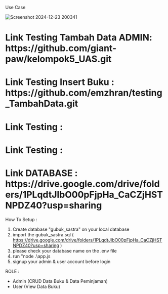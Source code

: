 Use Case

![Screenshot 2024-12-23 200341](https://github.com/user-attachments/assets/f90df9ba-5fce-4053-8959-1faf3cfbc8d7)


<h1>Link Testing Tambah Data ADMIN: https://github.com/giant-paw/kelompok5_UAS.git</h1>
<h1>Link Testing Insert Buku : https://github.com/emzhran/testing_TambahData.git</h1>
<h1>Link Testing :</h1>
<h1>Link Testing :</h1>
<h1>Link DATABASE : https://drive.google.com/drive/folders/1PLqdtJIbO00pFjpHa_CaCZjHSTNPDZ40?usp=sharing</h1>

How To Setup :

1. Create database "gubuk_sastra" on your local database
2. import the gubuk_sastra.sql ( https://drive.google.com/drive/folders/1PLqdtJIbO00pFjpHa_CaCZjHSTNPDZ40?usp=sharing )
3. please check your database name on the .env file
4. run "node .\app.js
4. signup your admin & user account before login

ROLE :
- Admin (CRUD Data Buku & Data Peminjaman)
- User (View Data Buku)
